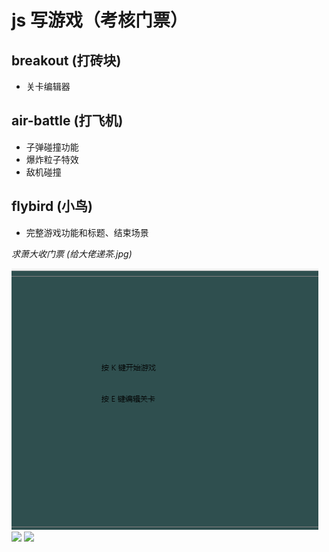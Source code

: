 # js 写游戏（考核门票）
## breakout (打砖块)
- 关卡编辑器
## air-battle (打飞机)
- 子弹碰撞功能
- 爆炸粒子特效
- 敌机碰撞
## flybird (小鸟)
- 完整游戏功能和标题、结束场景

*求萧大收门票 (给大佬递茶.jpg)*

![](screencast/breakout.gif)
![](../screencast/air-battle.gif)
![](../screencast/flybird.gif)
